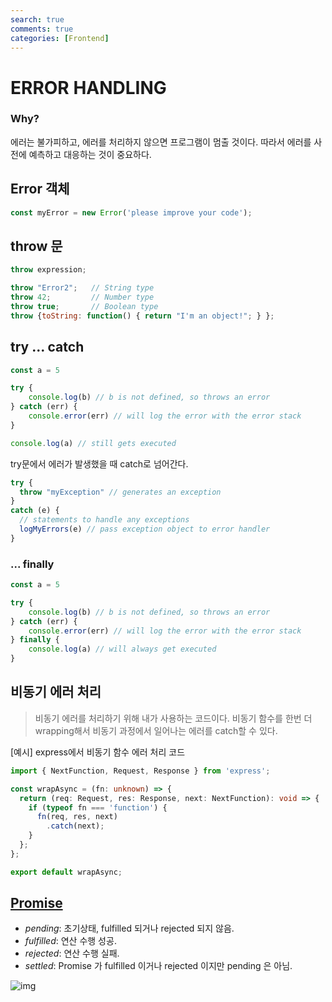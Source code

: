 ```yaml
---
search: true
comments: true
categories: [Frontend]
---
```


# ERROR HANDLING

### Why?

에러는 불가피하고, 에러를 처리하지 않으면 프로그램이 멈출 것이다. 따라서 에러를 사전에 예측하고 대응하는 것이 중요하다.

## Error 객체

```js
const myError = new Error('please improve your code');
```

## throw 문

```js
throw expression;
```

```js
throw "Error2";   // String type
throw 42;         // Number type
throw true;       // Boolean type
throw {toString: function() { return "I'm an object!"; } };
```



## try ... catch

```js
const a = 5

try {
    console.log(b) // b is not defined, so throws an error
} catch (err) {
    console.error(err) // will log the error with the error stack
}

console.log(a) // still gets executed
```

try문에서 에러가 발생했을 때 catch로 넘어간다.

```js
try {
  throw "myException" // generates an exception
}
catch (e) {
  // statements to handle any exceptions
  logMyErrors(e) // pass exception object to error handler
}
```



### ... finally

```js
const a = 5

try {
    console.log(b) // b is not defined, so throws an error
} catch (err) {
    console.error(err) // will log the error with the error stack
} finally {
    console.log(a) // will always get executed
}
```



## 비동기 에러 처리

> 비동기 에러를 처리하기 위해 내가 사용하는 코드이다. 비동기 함수를 한번 더 wrapping해서 비동기 과정에서 일어나는 에러를 catch할 수 있다.

[예시] express에서 비동기 함수 에러 처리 코드

```typescript
import { NextFunction, Request, Response } from 'express';

const wrapAsync = (fn: unknown) => {
  return (req: Request, res: Response, next: NextFunction): void => {
    if (typeof fn === 'function') {
      fn(req, res, next)
        .catch(next);
    }
  };
};

export default wrapAsync;
```



## [Promise](https://chaeeun037.github.io/promise/)

- *pending*: 초기상태, fulfilled 되거나 rejected 되지 않음.
- *fulfilled*: 연산 수행 성공.
- *rejected*: 연산 수행 실패.
- *settled*: Promise 가 fulfilled 이거나 rejected 이지만 pending 은 아님.

![img](https://mdn.mozillademos.org/files/8633/promises.png)